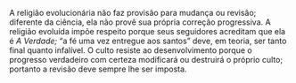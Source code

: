 ﻿A religião evolucionária não faz provisão para mudança ou revisão; diferente da ciência, ela não provê sua própria correção progressiva. A religião evoluída impõe respeito porque seus seguidores acreditam que ela é *A Verdade;* “a fé uma vez entregue aos santos” deve, em teoria, ser tanto final quanto infalível. O culto resiste ao desenvolvimento porque o progresso verdadeiro com certeza modificará ou destruirá o próprio culto; portanto a revisão deve sempre lhe ser imposta.